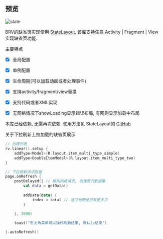 ## 预览

![state](https://i.imgur.com/mbYUa7D.gif)

BRV的缺省页实现使用 [StateLayout](https://github.com/liangjingkanji/StateLayout), 该库支持任意 Activity | Fragment | View 实现缺省页功能. 



主要特点

- [x] 全局配置
- [x] 单例配置
- [x] 生命周期(可以加载动画或者处理事件)
- [x] 支持activity/fragment/view替换
- [x] 支持代码或者XML实现
- [x] 无网络情况下showLoading显示错误布局, 有网则显示加载中布局



本库已经依赖, 无需再次依赖. 使用方法见 StateLayout的 [GitHub](https://github.com/liangjingkanji/StateLayout)





关于下拉刷新上拉加载的缺省页展示

```kotlin
// 创建列表
rv.linear().setup {
    addType<Model>(R.layout.item_multi_type_simple)
    addType<DoubleItemModel>(R.layout.item_multi_type_two)
}

// 下拉刷新请求数据
page.onRefresh {
    postDelayed({ // 模拟网络请求, 创建假的数据集
        val data = getData()
        
        addData(data) {
            index < total // 通过判断是否有更多页
        }
        
    }, 2000)

    toast("右上角菜单可以操作刷新结果, 默认2s结束")

}.autoRefresh()
```

